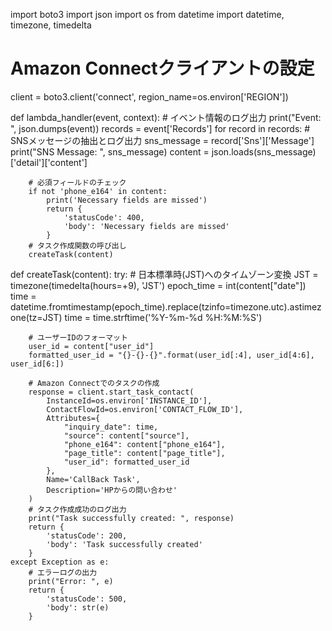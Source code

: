 import boto3
import json
import os
from datetime import datetime, timezone, timedelta

# Amazon Connectクライアントの設定
client = boto3.client('connect', region_name=os.environ['REGION'])

def lambda_handler(event, context):
    # イベント情報のログ出力
    print("Event: ", json.dumps(event))
    records = event['Records']
    for record in records:
        # SNSメッセージの抽出とログ出力
        sns_message = record['Sns']['Message']
        print("SNS Message: ", sns_message)
        content = json.loads(sns_message)['detail']['content']

        # 必須フィールドのチェック
        if not 'phone_e164' in content:
            print('Necessary fields are missed')
            return {
                'statusCode': 400,
                'body': 'Necessary fields are missed'
            }
        # タスク作成関数の呼び出し
        createTask(content)

def createTask(content):
    try:
        # 日本標準時(JST)へのタイムゾーン変換
        JST = timezone(timedelta(hours=+9), 'JST')
        epoch_time = int(content["date"])
        time = datetime.fromtimestamp(epoch_time).replace(tzinfo=timezone.utc).astimezone(tz=JST)
        time = time.strftime('%Y-%m-%d %H:%M:%S')
        
        # ユーザーIDのフォーマット
        user_id = content["user_id"]
        formatted_user_id = "{}-{}-{}".format(user_id[:4], user_id[4:6], user_id[6:])
        
        # Amazon Connectでのタスクの作成
        response = client.start_task_contact(
            InstanceId=os.environ['INSTANCE_ID'],
            ContactFlowId=os.environ['CONTACT_FLOW_ID'],
            Attributes={
                "inquiry_date": time,
                "source": content["source"],
                "phone_e164": content["phone_e164"],
                "page_title": content["page_title"],
                "user_id": formatted_user_id
            },
            Name='CallBack Task',
            Description='HPからの問い合わせ'
        )
        # タスク作成成功のログ出力
        print("Task successfully created: ", response)
        return {
            'statusCode': 200,
            'body': 'Task successfully created'
        }
    except Exception as e:
        # エラーログの出力
        print("Error: ", e)
        return {
            'statusCode': 500,
            'body': str(e)
        }
